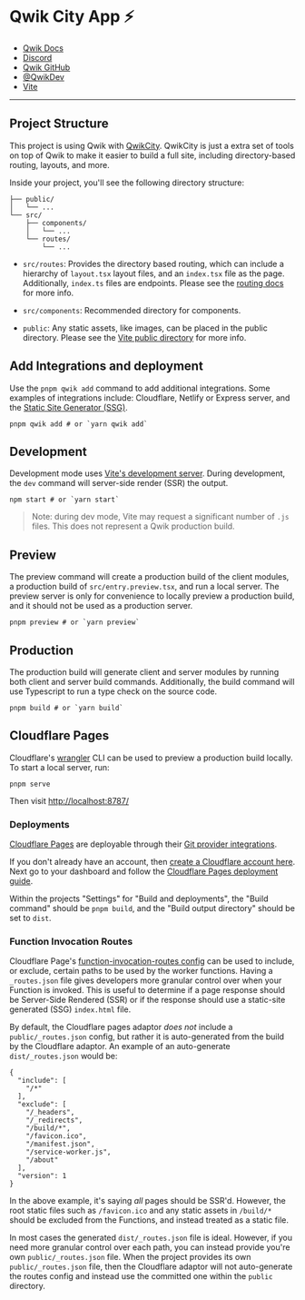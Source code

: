# Qwik City App ⚡️

- [Qwik Docs](https://qwik.builder.io/)
- [Discord](https://qwik.builder.io/chat)
- [Qwik GitHub](https://github.com/BuilderIO/qwik)
- [@QwikDev](https://twitter.com/QwikDev)
- [Vite](https://vitejs.dev/)

---

## Project Structure

This project is using Qwik with [QwikCity](https://qwik.builder.io/qwikcity/overview/). QwikCity is just a extra set of tools on top of Qwik to make it easier to build a full site, including directory-based routing, layouts, and more.

Inside your project, you'll see the following directory structure:

```
├── public/
│   └── ...
└── src/
    ├── components/
    │   └── ...
    └── routes/
        └── ...
```

- `src/routes`: Provides the directory based routing, which can include a hierarchy of `layout.tsx` layout files, and an `index.tsx` file as the page. Additionally, `index.ts` files are endpoints. Please see the [routing docs](https://qwik.builder.io/qwikcity/routing/overview/) for more info.

- `src/components`: Recommended directory for components.

- `public`: Any static assets, like images, can be placed in the public directory. Please see the [Vite public directory](https://vitejs.dev/guide/assets.html#the-public-directory) for more info.

## Add Integrations and deployment

Use the `pnpm qwik add` command to add additional integrations. Some examples of integrations include: Cloudflare, Netlify or Express server, and the [Static Site Generator (SSG)](https://qwik.builder.io/qwikcity/guides/static-site-generation/).

```shell
pnpm qwik add # or `yarn qwik add`
```

## Development

Development mode uses [Vite's development server](https://vitejs.dev/). During development, the `dev` command will server-side render (SSR) the output.

```shell
npm start # or `yarn start`
```

> Note: during dev mode, Vite may request a significant number of `.js` files. This does not represent a Qwik production build.

## Preview

The preview command will create a production build of the client modules, a production build of `src/entry.preview.tsx`, and run a local server. The preview server is only for convenience to locally preview a production build, and it should not be used as a production server.

```shell
pnpm preview # or `yarn preview`
```

## Production

The production build will generate client and server modules by running both client and server build commands. Additionally, the build command will use Typescript to run a type check on the source code.

```shell
pnpm build # or `yarn build`
```

## Cloudflare Pages

Cloudflare's [wrangler](https://github.com/cloudflare/wrangler) CLI can be used to preview a production build locally. To start a local server, run:

```
pnpm serve
```

Then visit [http://localhost:8787/](http://localhost:8787/)

### Deployments

[Cloudflare Pages](https://pages.cloudflare.com/) are deployable through their [Git provider integrations](https://developers.cloudflare.com/pages/platform/git-integration/).

If you don't already have an account, then [create a Cloudflare account here](https://dash.cloudflare.com/sign-up/pages). Next go to your dashboard and follow the [Cloudflare Pages deployment guide](https://developers.cloudflare.com/pages/framework-guides/deploy-anything/).

Within the projects "Settings" for "Build and deployments", the "Build command" should be `pnpm build`, and the "Build output directory" should be set to `dist`.

### Function Invocation Routes

Cloudflare Page's [function-invocation-routes config](https://developers.cloudflare.com/pages/platform/functions/routing/#functions-invocation-routes) can be used to include, or exclude, certain paths to be used by the worker functions. Having a `_routes.json` file gives developers more granular control over when your Function is invoked.
This is useful to determine if a page response should be Server-Side Rendered (SSR) or if the response should use a static-site generated (SSG) `index.html` file.

By default, the Cloudflare pages adaptor _does not_ include a `public/_routes.json` config, but rather it is auto-generated from the build by the Cloudflare adaptor. An example of an auto-generate `dist/_routes.json` would be:

```
{
  "include": [
    "/*"
  ],
  "exclude": [
    "/_headers",
    "/_redirects",
    "/build/*",
    "/favicon.ico",
    "/manifest.json",
    "/service-worker.js",
    "/about"
  ],
  "version": 1
}
```

In the above example, it's saying _all_ pages should be SSR'd. However, the root static files such as `/favicon.ico` and any static assets in `/build/*` should be excluded from the Functions, and instead treated as a static file.

In most cases the generated `dist/_routes.json` file is ideal. However, if you need more granular control over each path, you can instead provide you're own `public/_routes.json` file. When the project provides its own `public/_routes.json` file, then the Cloudflare adaptor will not auto-generate the routes config and instead use the committed one within the `public` directory.
